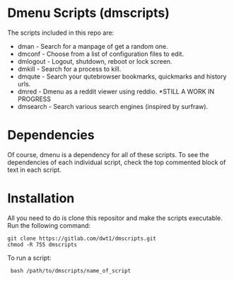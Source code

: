 # Dmenu Scripts (dmscripts)

The scripts included in this repo are:

- dman - Search for a manpage of get a random one.
- dmconf - Choose from a list of configuration files to edit.
- dmlogout - Logout, shutdown, reboot or lock screen.
- dmkill - Search for a process to kill.
- dmqute - Search your qutebrowser bookmarks, quickmarks and history urls.
- dmred - Dmenu as a reddit viewer using reddio. \*STILL A WORK IN PROGRESS
- dmsearch - Search various search engines (inspired by surfraw).

# Dependencies

Of course, dmenu is a dependency for all of these scripts. To see the dependencies of each individual script, check the top commented block of text in each script.

# Installation

All you need to do is clone this repositor and make the scripts executable. Run the following command:

    git clone https://gitlab.com/dwt1/dmscripts.git
    chmod -R 755 dmscripts

To run a script:

     bash /path/to/dmscripts/name_of_script
